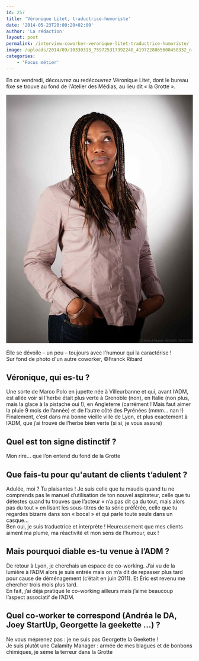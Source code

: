 ```yaml
---
id: 257
title: 'Véronique Litet, traductrice-humoriste'
date: '2014-05-23T20:00:20+02:00'
author: 'La rédaction'
layout: post
permalink: /interview-coworker-veronique-litet-traductrice-humoriste/
image: /uploads/2014/09/10330313_759725317392240_4197228065600458332_n.jpg
categories:
    - 'Focus métier'
---
```


En ce vendredi, découvrez ou redécouvrez Véronique Litet, dont le bureau fixe se trouve au fond de l'Atelier des Médias, au lieu dit « la Grotte ».

[![10330313_759725317392240_4197228065600458332_n](/uploads/2014/09/10330313_759725317392240_4197228065600458332_n.jpg)](/uploads/2014/09/10330313_759725317392240_4197228065600458332_n.jpg)

Elle se dévoile – un peu – toujours avec l'humour qui la caractérise !  
Sur fond de photo d'un autre coworker, ©Franck Ribard

## Véronique, qui es-tu ?

Une sorte de Marco Polo en jupette née à Villeurbanne et qui, avant l’ADM, est allée voir si l’herbe était plus verte à Grenoble (non), en Italie (non plus, mais la glace à la pistache oui !), en Angleterre (carrément ! Mais faut aimer la pluie 9 mois de l’année) et de l’autre côté des Pyrénées (mmm… nan !)  
Finalement, c’est dans ma bonne vieille ville de Lyon, et plus exactement à l’ADM, que j’ai trouvé de l’herbe bien verte (si si, je vous assure)

## Quel est ton signe distinctif ?

Mon rire… que l’on entend du fond de la Grotte

## Que fais-tu pour qu'autant de clients t’adulent ?

Adulée, moi ? Tu plaisantes ! Je suis celle que tu maudis quand tu ne comprends pas le manuel d’utilisation de ton nouvel aspirateur, celle que tu détestes quand tu trouves que l’acteur « n’a pas dit ça du tout, mais alors pas du tout » en lisant les sous-titres de ta série préférée, celle que tu regardes bizarre dans son « bocal » et qui parle toute seule dans un casque…  
Ben oui, je suis traductrice et interprète ! Heureusement que mes clients aiment ma plume, ma réactivité et mon sens de l’humour, eux !

## Mais pourquoi diable es-tu venue à l’ADM ?

De retour à Lyon, je cherchais un espace de co-working. J’ai vu de la lumière à l’ADM alors je suis entrée mais on m’a dit de repasser plus tard pour cause de déménagement (c’était en juin 2011). Et Éric est revenu me chercher trois mois plus tard.  
En fait, j’ai déjà pratiqué le co-working ailleurs mais j’aime beaucoup l’aspect associatif de l’ADM.

## Quel co-worker te correspond (Andréa le DA, Joey StartUp, Georgette la geekette …) ?

Ne vous méprenez pas : je ne suis pas Georgette la Geekette !  
Je suis plutôt une Calamity Manager : armée de mes blagues et de bonbons chimiques, je sème la terreur dans la Grotte